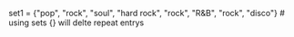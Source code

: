 set1 = {"pop", "rock", "soul", "hard rock", "rock", "R&B", "rock", "disco"} # using sets {} will delte repeat entrys

